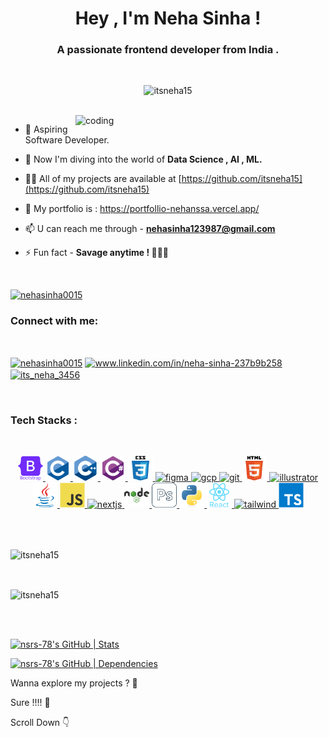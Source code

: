 
<h1 align="center">Hey , I'm Neha Sinha !</h1>
<h3 align="center">A passionate frontend developer from India .</h3><br>

<p align="center"> <img src="https://komarev.com/ghpvc/?username=itsneha15&label=Profile%20views&color=0e75b6&style=flat" alt="itsneha15" /> </p><br>

<img align="right" alt="coding" width="400" src="https://media.giphy.com/media/L1R1tvI9svkIWwpVYr/giphy.gif">

- 🎯 Aspiring Software Developer.

- 🌱 Now I'm diving into the world of **Data Science , AI , ML.**

- 👨‍💻 All of my projects are available at [https://github.com/itsneha15](https://github.com/itsneha15)

- 🚀 My portfolio is : https://portfollio-nehanssa.vercel.app/

- 📫 U can reach me through - **nehasinha123987@gmail.com**

- ⚡ Fun fact - **Savage anytime ! 🧑🏻‍💻**

<br>


<p align="left"> <a href="https://twitter.com/nehasinha0015" target="blank"><img src="https://img.shields.io/twitter/follow/nehasinha0015?logo=twitter&style=for-the-badge" alt="nehasinha0015" /></a> </p>

<h3 align="left">Connect with me:</h3><br>
<p align="left">
<a href="https://twitter.com/nehasinha0015" target="blank"><img align="center" src="https://raw.githubusercontent.com/rahuldkjain/github-profile-readme-generator/master/src/images/icons/Social/twitter.svg" alt="nehasinha0015" height="30" width="40" /></a>
<a href="https://linkedin.com/in/www.linkedin.com/in/neha-sinha-237b9b258" target="blank"><img align="center" src="https://raw.githubusercontent.com/rahuldkjain/github-profile-readme-generator/master/src/images/icons/Social/linked-in-alt.svg" alt="www.linkedin.com/in/neha-sinha-237b9b258" height="30" width="40" /></a>
<a href="https://discord.gg/its_neha_3456" target="blank"><img align="center" src="https://raw.githubusercontent.com/rahuldkjain/github-profile-readme-generator/master/src/images/icons/Social/discord.svg" alt="its_neha_3456" height="30" width="40" /></a>
</p>
<br>
<h3 align="left" >Tech Stacks :</h3><br>
<p align="center" margin-left="45px"> <a href="https://getbootstrap.com" target="_blank" rel="noreferrer"> <img src="https://raw.githubusercontent.com/devicons/devicon/master/icons/bootstrap/bootstrap-plain-wordmark.svg" alt="bootstrap" width="40" height="40"/> </a> <a href="https://www.cprogramming.com/" target="_blank" rel="noreferrer"> <img src="https://raw.githubusercontent.com/devicons/devicon/master/icons/c/c-original.svg" alt="c" width="40" height="40"/> </a> <a href="https://www.w3schools.com/cpp/" target="_blank" rel="noreferrer"> <img src="https://raw.githubusercontent.com/devicons/devicon/master/icons/cplusplus/cplusplus-original.svg" alt="cplusplus" width="40" height="40"/> </a> <a href="https://www.w3schools.com/cs/" target="_blank" rel="noreferrer"> <img src="https://raw.githubusercontent.com/devicons/devicon/master/icons/csharp/csharp-original.svg" alt="csharp" width="40" height="40"/> </a> <a href="https://www.w3schools.com/css/" target="_blank" rel="noreferrer"> <img src="https://raw.githubusercontent.com/devicons/devicon/master/icons/css3/css3-original-wordmark.svg" alt="css3" width="40" height="40"/> </a>  <a href="https://www.figma.com/" target="_blank" rel="noreferrer"> <img src="https://www.vectorlogo.zone/logos/figma/figma-icon.svg" alt="figma" width="40" height="40"/> </a>  <a href="https://cloud.google.com" target="_blank" rel="noreferrer"> <img src="https://www.vectorlogo.zone/logos/google_cloud/google_cloud-icon.svg" alt="gcp" width="40" height="40"/> </a> <a href="https://git-scm.com/" target="_blank" rel="noreferrer"> <img src="https://www.vectorlogo.zone/logos/git-scm/git-scm-icon.svg" alt="git" width="40" height="40"/> </a> <a href="https://www.w3.org/html/" target="_blank" rel="noreferrer"> <img src="https://raw.githubusercontent.com/devicons/devicon/master/icons/html5/html5-original-wordmark.svg" alt="html5" width="40" height="40"/> </a> <a href="https://www.adobe.com/in/products/illustrator.html" target="_blank" rel="noreferrer"> <img src="https://www.vectorlogo.zone/logos/adobe_illustrator/adobe_illustrator-icon.svg" alt="illustrator" width="40" height="40"/> </a> <a href="https://www.java.com" target="_blank" rel="noreferrer"> <img src="https://raw.githubusercontent.com/devicons/devicon/master/icons/java/java-original.svg" alt="java" width="40" height="40"/> </a> <a href="https://developer.mozilla.org/en-US/docs/Web/JavaScript" target="_blank" rel="noreferrer"> <img src="https://raw.githubusercontent.com/devicons/devicon/master/icons/javascript/javascript-original.svg" alt="javascript" width="40" height="40"/> </a>  <a href="https://nextjs.org/" target="_blank" rel="noreferrer"> <img src="https://cdn.worldvectorlogo.com/logos/nextjs-2.svg" alt="nextjs" width="40" height="40"/> </a> <a href="https://nodejs.org" target="_blank" rel="noreferrer"> <img src="https://raw.githubusercontent.com/devicons/devicon/master/icons/nodejs/nodejs-original-wordmark.svg" alt="nodejs" width="40" height="40"/> </a> <a href="https://www.photoshop.com/en" target="_blank" rel="noreferrer"> <img src="https://raw.githubusercontent.com/devicons/devicon/master/icons/photoshop/photoshop-line.svg" alt="photoshop" width="40" height="40"/> </a> <a href="https://www.python.org" target="_blank" rel="noreferrer"> <img src="https://raw.githubusercontent.com/devicons/devicon/master/icons/python/python-original.svg" alt="python" width="40" height="40"/> </a> <a href="https://reactjs.org/" target="_blank" rel="noreferrer"> <img src="https://raw.githubusercontent.com/devicons/devicon/master/icons/react/react-original-wordmark.svg" alt="react" width="40" height="40"/> </a>  <a href="https://tailwindcss.com/" target="_blank" rel="noreferrer"> <img src="https://www.vectorlogo.zone/logos/tailwindcss/tailwindcss-icon.svg" alt="tailwind" width="40" height="40"/> </a> <a href="https://www.typescriptlang.org/" target="_blank" rel="noreferrer"> <img src="https://raw.githubusercontent.com/devicons/devicon/master/icons/typescript/typescript-original.svg" alt="typescript" width="40" height="40"/> </a>  </p><br><br>

<p><img align="center" src="https://github-readme-stats.vercel.app/api/top-langs?username=itsneha15&show_icons=true&locale=en&layout=compact" alt="itsneha15" /></p>

<br>

<p><img align="center" src="https://github-readme-streak-stats.herokuapp.com/?user=itsneha15&" alt="itsneha15" /></p>
<br><br>

[![nsrs-78's GitHub | Stats](https://stats.quine.sh/nsrs-78/github?theme=dark)](https://quine.sh?utm_source=widgets&utm_campaign=nsrs-78)

[![nsrs-78's GitHub | Dependencies](https://stats.quine.sh/nsrs-78/dependencies?theme=dark)](https://quine.sh?utm_source=widgets&utm_campaign=nsrs-78)

<p>Wanna explore my projects ? 👀</p>
<p>Sure !!!! 🚀 </p>
<p> Scroll Down 👇 </p>
